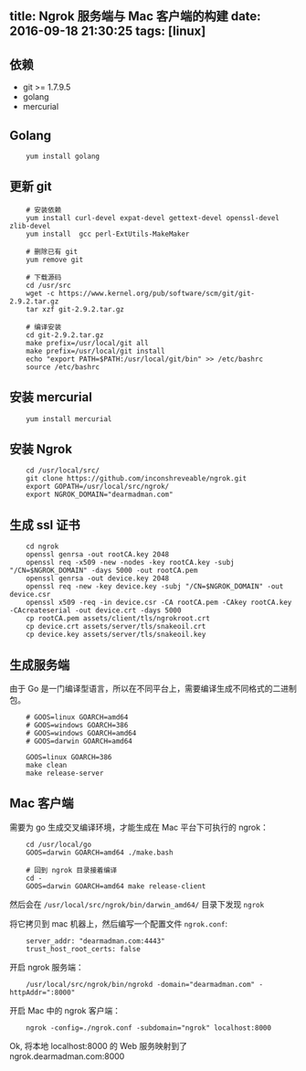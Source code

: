 title: Ngrok 服务端与 Mac 客户端的构建
date: 2016-09-18 21:30:25
tags: [linux]
---

## 依赖

* git >= 1.7.9.5
* golang
* mercurial

## Golang

```
    yum install golang
```

## 更新 git
  
```  
    # 安装依赖
    yum install curl-devel expat-devel gettext-devel openssl-devel zlib-devel
    yum install  gcc perl-ExtUtils-MakeMaker

    # 删除已有 git
    yum remove git

    # 下载源码
    cd /usr/src
    wget -c https://www.kernel.org/pub/software/scm/git/git-2.9.2.tar.gz
    tar xzf git-2.9.2.tar.gz

    # 编译安装
    cd git-2.9.2.tar.gz
    make prefix=/usr/local/git all
    make prefix=/usr/local/git install
    echo "export PATH=$PATH:/usr/local/git/bin" >> /etc/bashrc
    source /etc/bashrc
```


## 安装 mercurial

```
    yum install mercurial
```

## 安装 Ngrok

```
    cd /usr/local/src/
    git clone https://github.com/inconshreveable/ngrok.git
    export GOPATH=/usr/local/src/ngrok/
    export NGROK_DOMAIN="dearmadman.com"
```

## 生成 ssl 证书

```
    cd ngrok
    openssl genrsa -out rootCA.key 2048
    openssl req -x509 -new -nodes -key rootCA.key -subj "/CN=$NGROK_DOMAIN" -days 5000 -out rootCA.pem
    openssl genrsa -out device.key 2048
    openssl req -new -key device.key -subj "/CN=$NGROK_DOMAIN" -out device.csr
    openssl x509 -req -in device.csr -CA rootCA.pem -CAkey rootCA.key -CAcreateserial -out device.crt -days 5000
    cp rootCA.pem assets/client/tls/ngrokroot.crt
    cp device.crt assets/server/tls/snakeoil.crt 
    cp device.key assets/server/tls/snakeoil.key
```

## 生成服务端

由于 Go 是一门编译型语言，所以在不同平台上，需要编译生成不同格式的二进制包。

```
    # GOOS=linux GOARCH=amd64  
    # GOOS=windows GOARCH=386  
    # GOOS=windows GOARCH=amd64  
    # GOOS=darwin GOARCH=amd64  

    GOOS=linux GOARCH=386
    make clean
    make release-server
```


## Mac 客户端

需要为 go 生成交叉编译环境，才能生成在 Mac 平台下可执行的 ngrok：

```
    cd /usr/local/go
    GOOS=darwin GOARCH=amd64 ./make.bash

    # 回到 ngrok 目录接着编译
    cd -
    GOOS=darwin GOARCH=amd64 make release-client
```

然后会在 `/usr/local/src/ngrok/bin/darwin_amd64/` 目录下发现 `ngrok`

将它拷贝到 mac 机器上，然后编写一个配置文件 `ngrok.conf`:

```
    server_addr: "dearmadman.com:4443"
    trust_host_root_certs: false
```

开启 ngrok 服务端：

```
    /usr/local/src/ngrok/bin/ngrokd -domain="dearmadman.com" -httpAddr=":8000"
```

开启 Mac 中的 ngrok 客户端：

```
    ngrok -config=./ngrok.conf -subdomain="ngrok" localhost:8000
```

Ok, 将本地 localhost:8000 的 Web 服务映射到了 ngrok.dearmadman.com:8000 
